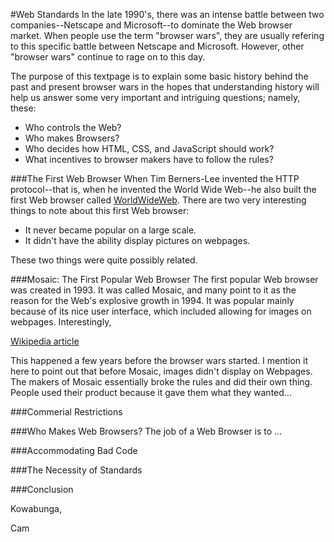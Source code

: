 #Web Standards
In the late 1990's, there was an intense battle between two companies--Netscape and Microsoft--to dominate the Web browser market. When people use the term "browser wars", they are usually refering to this specific battle between Netscape and Microsoft. However, other "browser wars" continue to rage on to this day.

The purpose of this textpage is to explain some basic history behind the past and present browser wars in the hopes that understanding history will help us answer some very important and intriguing questions; namely, these:

* Who controls the Web?
* Who makes Browsers?
* Who decides how HTML, CSS, and JavaScript should work?
* What incentives to browser makers have to follow the rules?

###The First Web Browser
When Tim Berners-Lee invented the HTTP protocol--that is, when he invented the World Wide Web--he also built the first Web browser called [WorldWideWeb](http://en.wikipedia.org/wiki/WorldWideWeb). There are two very interesting things to note about this first Web browser:

* It never became popular on a large scale.
* It didn't have the ability display pictures on webpages.

These two things were quite possibly related.

###Mosaic: The First Popular Web Browser
The first popular Web browser was created in 1993. It was called Mosaic, and many point to it as the reason for the Web's explosive growth in 1994. It was popular mainly because of its nice user interface, which included allowing for images on webpages. Interestingly, 

[Wikipedia article](http://en.wikipedia.org/wiki/Mosaic_(web_browser))

This happened a few years before the browser wars started. I mention it here to point out that before Mosaic, images didn't display on Webpages. The makers of Mosaic essentially broke the rules and did their own thing. People used their product because it gave them what they wanted...

###Commerial Restrictions


###Who Makes Web Browsers?
The job of a Web Browser is to ...

###Accommodating Bad Code


###The Necessity of Standards


###Conclusion

Kowabunga,

Cam
